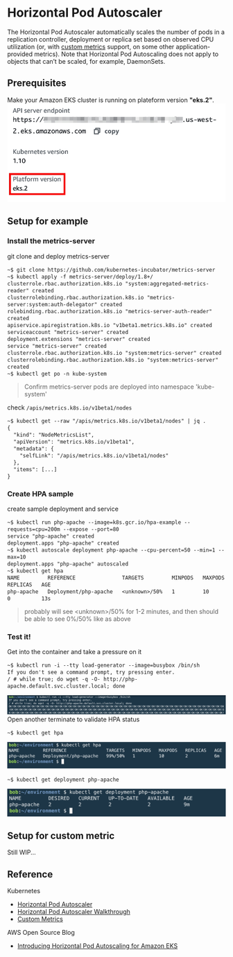 
# Horizontal Pod Autoscaler

The Horizontal Pod Autoscaler automatically scales the number of pods in a replication controller, deployment or replica set based on observed CPU utilization (or, with  [custom metrics](https://git.k8s.io/community/contributors/design-proposals/instrumentation/custom-metrics-api.md)  support, on some other application-provided metrics). Note that Horizontal Pod Autoscaling does not apply to objects that can’t be scaled, for example, DaemonSets.  

## Prerequisites
Make your Amazon EKS cluster is running on plateform version **"eks.2"**.
![eks-plateform-version](https://github.com/KYPan0818/bootcamp-eks/blob/master/images/eks-plateform-version.jpg)

## Setup for example
### Install the metrics-server
git clone and deploy metrics-server
```
~$ git clone https://github.com/kubernetes-incubator/metrics-server
~$ kubectl apply -f metrics-server/deploy/1.8+/
clusterrole.rbac.authorization.k8s.io "system:aggregated-metrics-reader" created
clusterrolebinding.rbac.authorization.k8s.io "metrics-server:system:auth-delegator" created
rolebinding.rbac.authorization.k8s.io "metrics-server-auth-reader" created
apiservice.apiregistration.k8s.io "v1beta1.metrics.k8s.io" created
serviceaccount "metrics-server" created
deployment.extensions "metrics-server" created
service "metrics-server" created
clusterrole.rbac.authorization.k8s.io "system:metrics-server" created
clusterrolebinding.rbac.authorization.k8s.io "system:metrics-server" created
~$ kubectl get po -n kube-system
```
> Confirm metrics-server pods are deployed into namespace 'kube-system'

check `/apis/metrics.k8s.io/v1beta1/nodes`
```
~$ kubectl get --raw "/apis/metrics.k8s.io/v1beta1/nodes" | jq .
{
  "kind": "NodeMetricsList",
  "apiVersion": "metrics.k8s.io/v1beta1",
  "metadata": {
    "selfLink": "/apis/metrics.k8s.io/v1beta1/nodes"
  },
  "items": [...]
}
```
### Create HPA sample
create  sample deployment and service
```
~$ kubectl run php-apache --image=k8s.gcr.io/hpa-example --requests=cpu=200m --expose --port=80
service "php-apache" created
deployment.apps "php-apache" created
~$ kubectl autoscale deployment php-apache --cpu-percent=50 --min=1 --max=10
deployment.apps "php-apache" autoscaled
~$ kubectl get hpa
NAME         REFERENCE               TARGETS         MINPODS   MAXPODS   REPLICAS   AGE
php-apache   Deployment/php-apache   <unknown>/50%   1         10        0          13s
```
> probably will see \<unknown\>/50% for 1-2 minutes, and then should be able to see 0%/50% like as above
 
### Test it! 
Get into the container and take a pressure on it
```
~$ kubectl run -i --tty load-generator --image=busybox /bin/sh
If you don't see a command prompt, try pressing enter.
/ # while true; do wget -q -O- http://php-apache.default.svc.cluster.local; done
```
![hpa-validate](https://github.com/KYPan0818/bootcamp-eks/blob/master/images/hpa-validate.png)
Open another terminate to validate HPA status
```
~$ kubectl get hpa
```
![hpa-result](https://github.com/KYPan0818/bootcamp-eks/blob/master/images/hpa-result.png)
```
~$ kubectl get deployment php-apache
```
![hpa-result-deploy](https://github.com/KYPan0818/bootcamp-eks/blob/master/images/hpa-result-deploy.png)

## Setup for custom metric

Still WIP...

## Reference
Kubernetes
- [Horizontal Pod Autoscaler](https://kubernetes.io/docs/tasks/run-application/horizontal-pod-autoscale/)
- [Horizontal Pod Autoscaler Walkthrough](https://kubernetes.io/docs/tasks/run-application/horizontal-pod-autoscale-walkthrough/)
- [Custom Metrics](		https://github.com/kubernetes/community/blob/master/contributors/design-proposals/instrumentation/custom-metrics-api.md)

AWS Open Source Blog
- [Introducing Horizontal Pod Autoscaling for Amazon EKS](https://aws.amazon.com/blogs/opensource/horizontal-pod-autoscaling-eks/)